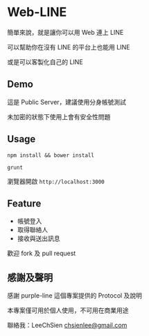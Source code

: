 Web-LINE
==============

簡單來說，就是讓你可以用 Web 連上 LINE

可以幫助你在沒有 LINE 的平台上也能用 LINE

或是可以客製化自己的 LINE

Demo
------------

這是 Public Server，建議使用分身帳號測試

未加密的狀態下使用上會有安全性問題

Usage
------------

```
npm install && bower install
```

```
grunt
```

瀏覽器開啟 `http://localhost:3000`

Feature
------------

* 帳號登入
* 取得聯絡人
* 接收與送出訊息

歡迎 fork 及 pull request

感謝及聲明
------------
感謝 purple-line 這個專案提供的 Protocol 及說明

本專案僅可用於個人使用，不可用在商業用途

聯絡我：LeeChSien <chsienlee@gmail.com>
